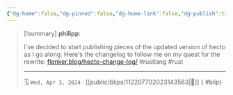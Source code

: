 ```yaml
---
{"dg-home":false,"dg-pinned":false,"dg-home-link":false,"dg-publish":true,"type":"blip","disabled rules":["yaml-title","yaml-title-alias","file-name-heading"],"title":"philipp on mastodon @ 2024-04-03","created-date":"2024-04-03T14:14:16","id":112207702023143570,"updated-date":"2025-05-02T08:50:44","dg-path":"blips/112207702023143563.md","permalink":"/blips/112207702023143563/","dgPassFrontmatter":true,"created":"2024-04-03T14:14:16","updated":"2025-05-02T08:50:44"}
---
```


> [!summary] **philipp**:
>
> I've decided to start publishing pieces of the updated version of hecto as I go along. Here's the changelog to follow me on my quest for the rewrite:
> [flenker.blog/hecto-change-log/](https://www.flenker.blog/hecto-change-log/)
> #rustlang #rust
> - - -
>
> 🗓️ `Wed, Apr 3, 2024` · [[public/blips/112207702023143563\|🔗]]
{ #blip}

